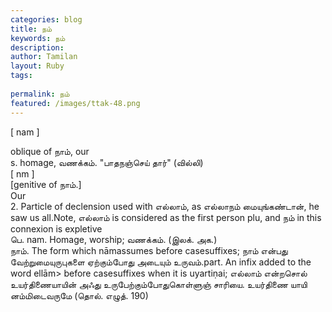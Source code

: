 ```yaml
---
categories: blog
title: நம்
keywords: நம்
description: 
author: Tamilan
layout: Ruby
tags: 
 
permalink: நம்
featured: /images/ttak-48.png
---
```

  
[ nam ]  
  
oblique of நாம், our  
s. homage, வணக்கம். "பாதநஞ்செய் தார்" (வில்லி)  
[ nm ]  
[genitive of நாம்.]  
Our  
2. Particle of declension used with எல்லாம், as எல்லாநம் மையுங்கண்டான், he saw us all.Note, எல்லாம் is considered as the first person plu, and நம் in this connexion is expletive  
பெ. nam. Homage, worship; வணக்கம். (இலக். அக.)  
நாம். The form which nāmassumes before casesuffixes; நாம் என்பது வேற்றுமையுருபுகளை ஏற்கும்போது அடையும் உருவம்.part. An infix added to the word ellām> before casesuffixes when it is uyartiṇai; எல்லாம் என்றசொல் உயர்திணையாயின் அஃது உருபேற்கும்போதுகொள்ளுஞ் சாரியை. உயர்திணை யாயி னம்மிடைவருமே (தொல். எழுத். 190)